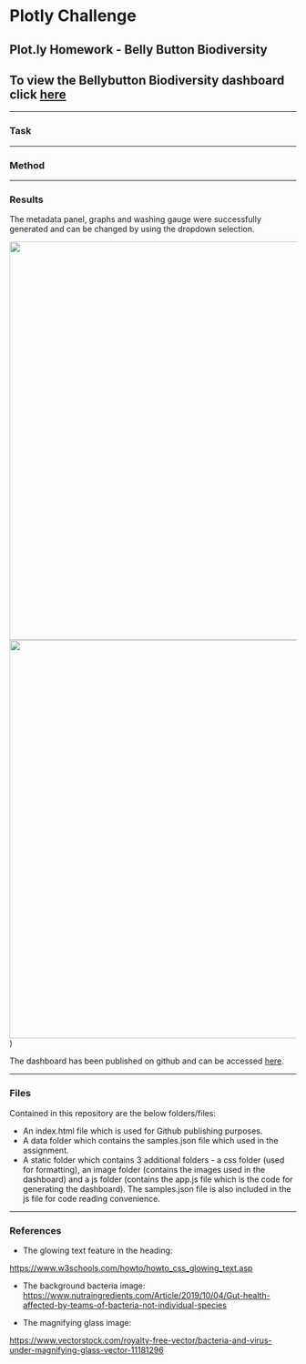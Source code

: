 # Plotly Challenge
## Plot.ly Homework - Belly Button Biodiversity
## To view the Bellybutton Biodiversity dashboard click [here](https://lp-116.github.io/plotly-challenge/)

---
### Task


---
### Method



---
### Results

The metadata panel, graphs and washing gauge were successfully generated and can be changed by using the dropdown selection.


<img src="https://user-images.githubusercontent.com/82348616/130385110-a318fcf3-9759-48cd-88f6-314566220dfa.PNG" width="700">
<img src="https://user-images.githubusercontent.com/82348616/130385128-ca9de3bc-c6ed-49e6-ade7-6e4688de550a.PNG" width="700">)


The dashboard has been published on github and can be accessed [here](https://lp-116.github.io/plotly-challenge/).

---
### Files
Contained in this repository are the below folders/files:

* An index.html file which is used for Github publishing purposes.
* A data folder which contains the samples.json file which used in the assignment.
* A static folder which contains 3 additional folders - a css folder (used for formatting), an image folder (contains the images used in the dashboard) and a js folder (contains the app.js file which is the code for generating the dashboard). The samples.json file is also included in the js file for code reading convenience.


---
### References

* The glowing text feature in the heading:

https://www.w3schools.com/howto/howto_css_glowing_text.asp

* The background bacteria image:
https://www.nutraingredients.com/Article/2019/10/04/Gut-health-affected-by-teams-of-bacteria-not-individual-species

* The magnifying glass image:

https://www.vectorstock.com/royalty-free-vector/bacteria-and-virus-under-magnifying-glass-vector-11181296


